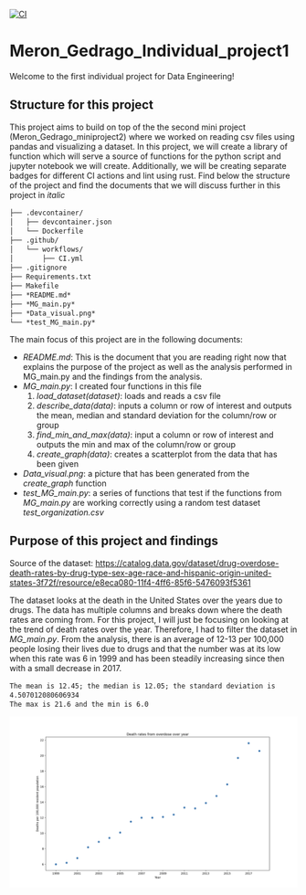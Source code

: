 [![CI](https://github.com/nogibjj/Meron_Gedrago_miniprojt2/actions/workflows/CI.yml/badge.svg)](https://github.com/nogibjj/Meron_Gedrago_miniprojt2/actions/workflows/CI.yml)
# Meron_Gedrago_Individual_project1 

Welcome to the first individual project for Data Engineering!

## Structure for this project 

This project aims to build on top of the the second mini project (Meron_Gedrago_miniproject2) where we worked on reading csv files using pandas and visualizing a dataset. In this project, we will create a library of function which will serve a source of functions for the python script and jupyter notebook we will create. Additionally, we will be creating separate badges for different CI actions and lint using rust. Find below the structure of the project and find the documents that we will discuss further in this project in *italic*

```
├── .devcontainer/
│   ├── devcontainer.json
│   └── Dockerfile
├── .github/
│   └── workflows/
│       ├── CI.yml
├── .gitignore
├── Requirements.txt
├── Makefile
├── *README.md*
├── *MG_main.py*
├── *Data_visual.png*
└── *test_MG_main.py*
```
The main focus of this project are in the following documents: 

* *README.md*: This is the document that you are reading right now that explains the purpose of the project as well as the analysis performed in MG_main.py and the findings from the analysis. 
* *MG_main.py*: I created four functions in this file
    1. *load_dataset(dataset)*: loads and reads a csv file    
    2. *describe_data(data)*: inputs a column or row of interest and outputs the mean, median and standard deviation for the column/row or group
    3. *find_min_and_max(data)*: input a column or row of interest and outputs the min and max of the column/row or group
    4. *create_graph(data)*: creates a scatterplot from the data that has been given 
* *Data_visual.png*: a picture that has been generated from the *create_graph* function 
* *test_MG_main.py*: a series of functions that test if the functions from *MG_main.py* are working correctly using a random test dataset *test_organization.csv* 

## Purpose of this project and findings 

Source of the dataset: https://catalog.data.gov/dataset/drug-overdose-death-rates-by-drug-type-sex-age-race-and-hispanic-origin-united-states-3f72f/resource/e8eca080-11f4-4ff6-85f6-5476093f5361 

The dataset looks at the death in the United States over the years due to drugs. The data has multiple columns and breaks down where the death rates are coming from. For this project, 
I will just be focusing on looking at the trend of death rates over the year. Therefore, I had to filter the dataset in *MG_main.py*. 
From the analysis, there is an average of 12-13 per 100,000 people losing their lives due to drugs and that the number was at its low when this rate was 6 in 1999 and has been steadily increasing since then with a small decrease in 2017. 

```
The mean is 12.45; the median is 12.05; the standard deviation is 4.507012080606934
The max is 21.6 and the min is 6.0

```


<img src="Data_visual.png" alt="alt text" width="1000">

